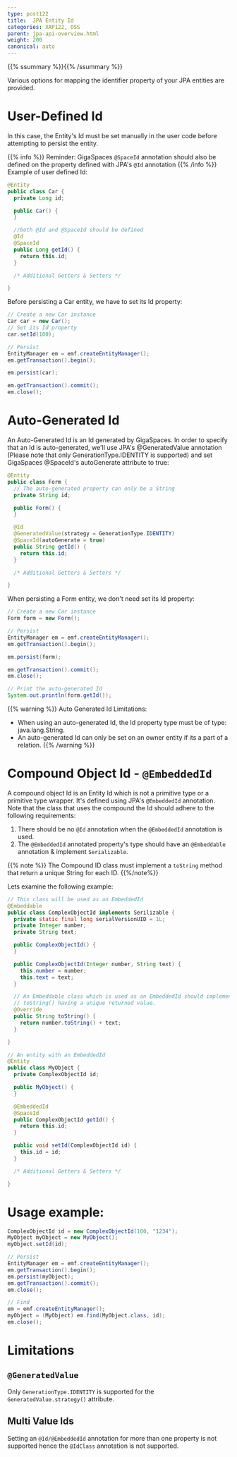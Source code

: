 ```yaml
---
type: post122
title:  JPA Entity Id
categories: XAP122, OSS
parent: jpa-api-overview.html
weight: 200
canonical: auto
---
```


{{% ssummary %}}{{% /ssummary %}}

Various options for mapping the identifier property of your JPA entities are provided.

# User-Defined Id

In this case, the Entity's Id must be set manually in the user code before attempting to persist the entity.

{{% info %}}
Reminder: GigaSpaces `@SpaceId` annotation should also be defined on the property defined with JPA's `@Id` annotation
{{% /info %}}
Example of user defined Id:


```java
@Entity
public class Car {
  private Long id;

  public Car() {
  }

  //both @Id and @SpaceId should be defined
  @Id
  @SpaceId
  public Long getId() {
    return this.id;
  }

  /* Additional Getters & Setters */

}
```

Before persisting a Car entity, we have to set its Id property:


```java
// Create a new Car instance
Car car = new Car();
// Set its Id property
car.setId(100);

// Persist
EntityManager em = emf.createEntityManager();
em.getTransaction().begin();

em.persist(car);

em.getTransaction().commit();
em.close();
```

# Auto-Generated Id

An Auto-Generated Id is an Id generated by GigaSpaces.
In order to specify that an Id is auto-generated, we'll use JPA's @GeneratedValue annotation (Please note that only GenerationType.IDENTITY is supported) and set GigaSpaces @SpaceId's autoGenerate attribute to true:


```java
@Entity
public class Form {
  // The auto-generated property can only be a String
  private String id;

  public Form() {
  }

  @Id
  @GeneratedValue(strategy = GenerationType.IDENTITY)
  @SpaceId(autoGenerate = true)
  public String getId() {
    return this.id;
  }

  /* Additional Getters & Setters */

}
```

When persisting a Form entity, we don't need set its Id property:


```java
// Create a new Car instance
Form form = new Form();

// Persist
EntityManager em = emf.createEntityManager();
em.getTransaction().begin();

em.persist(form);

em.getTransaction().commit();
em.close();

// Print the auto-generated Id
System.out.println(form.getId());
```

{{% warning %}}
Auto Generated Id Limitations:

- When using an auto-generated Id, the Id property type must be of type: java.lang.String.
- An auto-generated Id can only be set on an owner entity if its a part of a relation.
{{% /warning %}}

# Compound Object Id - `@EmbeddedId`

A compound object Id is an Entity Id which is not a primitive type or a primitive type wrapper.
It's defined using JPA's `@EmbeddedId` annotation.
Note that the class that uses the compound the Id should adhere to the following requirements:

1. There should be no `@Id` annotation when the `@EmbeddedId` annotation is used.
1. The `@EmbeddedId` annotated property's type should have an `@Embeddable` annotation & implement `Serializable`.

{{% note %}}
The Compound ID class must implement a `toString` method that return a unique String for each ID.
{{%/note%}}

Lets examine the following example:


```java
// This class will be used as an EmbeddedId
@Embeddable
public class ComplexObjectId implements Serilizable {
  private static final long serialVersionUID = 1L;
  private Integer number;
  private String text;

  public ComplexObjectId() {
  }

  public ComplexObjectId(Integer number, String text) {
    this.number = number;
    this.text = text;
  }

  // An Embeddable class which is used as an EmbeddedId should implement
  // toString() having a unique returned value.
  @Override
  public String toString() {
    return number.toString() + text;
  }

}

// An entity with an EmbeddedId
@Entity
public class MyObject {
  private ComplexObjectId id;

  public MyObject() {
  }

  @EmbeddedId
  @SpaceId
  public ComplexObjectId getId() {
    return this.id;
  }

  public void setId(ComplexObjectId id) {
    this.id = id;
  }

  /* Additional Getters & Setters */

}
```

# Usage example:


```java
ComplexObjectId id = new ComplexObjectId(100, "1234");
MyObject myObject = new MyObject();
myObject.setId(id);

// Persist
EntityManager em = emf.createEntityManager();
em.getTransaction().begin();
em.persist(myObject);
em.getTransaction().commit();
em.close();

// Find
em = emf.createEntityManager();
myObject = (MyObject) em.find(MyObject.class, id);
em.close();
```

# Limitations

## `@GeneratedValue`

Only `GenerationType.IDENTITY` is supported for the `GeneratedValue.strategy()` attribute.

## Multi Value Ids

Setting an `@Id/@EmbeddedId` annotation for more than one property is not supported hence the `@IdClass` annotation is not supported.

